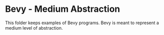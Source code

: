 # Bevy - Medium Abstraction
This folder keeps examples of Bevy programs. Bevy is meant to represent a medium level of abstraction.

